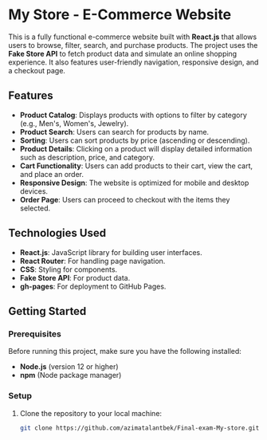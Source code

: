 # My Store - E-Commerce Website

This is a fully functional e-commerce website built with **React.js** that allows users to browse, filter, search, and purchase products. The project uses the **Fake Store API** to fetch product data and simulate an online shopping experience. It also features user-friendly navigation, responsive design, and a checkout page.

## Features

- **Product Catalog**: Displays products with options to filter by category (e.g., Men's, Women's, Jewelry).
- **Product Search**: Users can search for products by name.
- **Sorting**: Users can sort products by price (ascending or descending).
- **Product Details**: Clicking on a product will display detailed information such as description, price, and category.
- **Cart Functionality**: Users can add products to their cart, view the cart, and place an order.
- **Responsive Design**: The website is optimized for mobile and desktop devices.
- **Order Page**: Users can proceed to checkout with the items they selected.

## Technologies Used

- **React.js**: JavaScript library for building user interfaces.
- **React Router**: For handling page navigation.
- **CSS**: Styling for components.
- **Fake Store API**: For product data.
- **gh-pages**: For deployment to GitHub Pages.

## Getting Started

### Prerequisites

Before running this project, make sure you have the following installed:

- **Node.js** (version 12 or higher)
- **npm** (Node package manager)

### Setup

1. Clone the repository to your local machine:

   ```bash
   git clone https://github.com/azimatalantbek/Final-exam-My-store.git
